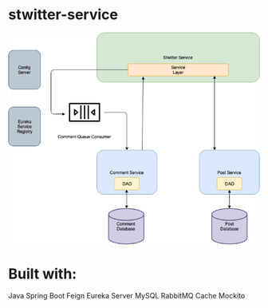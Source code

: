 # stwitter-service

![](screenshots/stwitter-system.png)

# Built with:
Java
Spring Boot
Feign
Eureka Server
MySQL
RabbitMQ
Cache
Mockito

